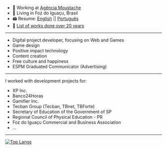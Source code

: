 - 🔭 Working at [Agência Moustache](https://agenciamoustache.com.br/)
- 🏡 Living in Foz do Iguaçu, Brasil
- 🖨️ Resume: [English](https://docs.google.com/document/d/1i-6HKnLiflpMKr-s-oEDNvomyNZJNFkzssZszIxM0hc/edit?usp=sharing) || [Português](https://docs.google.com/document/d/11fNTnAKtVWCrLXvilo4qAZ3me_bD062zWdHggumR0Tw/)
- 💾 [List of works done over 20 years](https://christhian.com.br/lista-de-trabalhos/)

---

- Digital project developer, focusing on Web and Games
- Game design
- Positive impact technology
- Content creation
- Free culture and happiness
- ESPM Graduated Communicator (Advertising)

---

I worked with development projects for:

- XP Inc.
- Banco24Horas
- Gamifier Inc.
- Tecban Group (Tecban, TBnet, TBForte)
- Secretary of Education of the Government of SP
- Regional Council of Physical Education - PR
- Foz do Iguaçu Commercial and Business Association
- ...

---

[![Top Langs](https://github-readme-stats.vercel.app/api/top-langs/?username=gruhh&langs_count=8)](https://github.com/anuraghazra/github-readme-stats)

